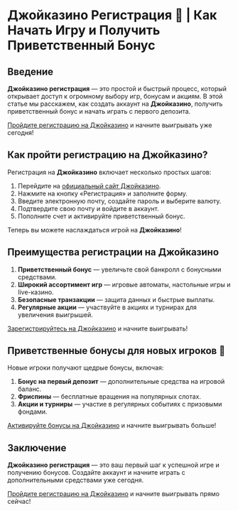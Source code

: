 # Джойказино Регистрация 🎰 | Как Начать Игру и Получить Приветственный Бонус

## Введение

**Джойказино регистрация** — это простой и быстрый процесс, который открывает доступ к огромному выбору игр, бонусам и акциям. В этой статье мы расскажем, как создать аккаунт на **Джойказино**, получить приветственный бонус и начать играть с первого депозита.

[Пройдите регистрацию на Джойказино](https://rpc30.call2me.pro/?/ru/registration?apkpop=0&partner=p24970p3291217pc98f) и начните выигрывать уже сегодня!

## Как пройти регистрацию на Джойказино?

Регистрация на **Джойказино** включает несколько простых шагов:

1. Перейдите на [официальный сайт Джойказино](https://rpc30.call2me.pro/?/ru/registration?apkpop=0&partner=p24970p3291217pc98f).
2. Нажмите на кнопку «Регистрация» и заполните форму.
3. Введите электронную почту, создайте пароль и выберите валюту.
4. Подтвердите свою почту и войдите в аккаунт.
5. Пополните счет и активируйте приветственный бонус.

Теперь вы можете наслаждаться игрой на **Джойказино**!

## Преимущества регистрации на Джойказино

1. **Приветственный бонус** — увеличьте свой банкролл с бонусными средствами.
2. **Широкий ассортимент игр** — игровые автоматы, настольные игры и live-казино.
3. **Безопасные транзакции** — защита данных и быстрые выплаты.
4. **Регулярные акции** — участвуйте в акциях и турнирах для увеличения выигрышей.

[Зарегистрируйтесь на Джойказино](https://rpc30.call2me.pro/?/ru/registration?apkpop=0&partner=p24970p3291217pc98f) и начните выигрывать!

## Приветственные бонусы для новых игроков 🎁

Новые игроки получают щедрые бонусы, включая:

1. **Бонус на первый депозит** — дополнительные средства на игровой баланс.
2. **Фриспины** — бесплатные вращения на популярных слотах.
3. **Акции и турниры** — участие в регулярных событиях с призовыми фондами.

[Активируйте бонусы на Джойказино](https://rpc30.call2me.pro/?/ru/registration?apkpop=0&partner=p24970p3291217pc98f) и начните выигрывать больше!

## Заключение

**Джойказино регистрация** — это ваш первый шаг к успешной игре и получению бонусов. Создайте аккаунт и начните играть с дополнительными средствами уже сегодня.

[Пройдите регистрацию на Джойказино](https://rpc30.call2me.pro/?/ru/registration?apkpop=0&partner=p24970p3291217pc98f) и начните выигрывать прямо сейчас!
